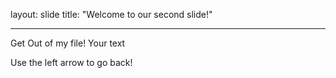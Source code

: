 layout: slide
title: "Welcome to our second slide!"

---
Get Out of my file!
Your text

Use the left arrow to go back!
